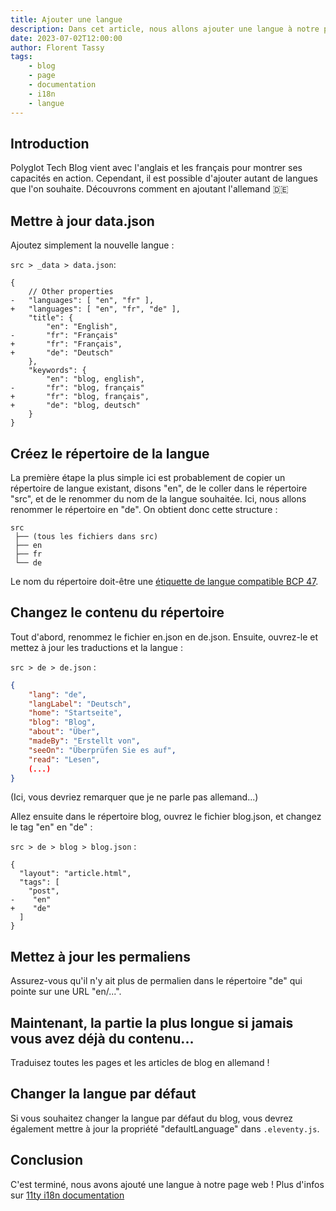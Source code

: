 ```yaml
---
title: Ajouter une langue
description: Dans cet article, nous allons ajouter une langue à notre projet.
date: 2023-07-02T12:00:00
author: Florent Tassy
tags: 
    - blog
    - page
    - documentation
    - i18n
    - langue
---
```


## Introduction

<div>Polyglot Tech Blog vient avec l'anglais et les français pour montrer ses capacités en action. Cependant, il est possible d'ajouter autant de langues que l'on souhaite. Découvrons comment en ajoutant l'allemand 🇩🇪</div>

## Mettre à jour data.json

Ajoutez simplement la nouvelle langue :   

`src > _data > data.json`:  

```diff-json
{
    // Other properties
-   "languages": [ "en", "fr" ],
+   "languages": [ "en", "fr", "de" ],
    "title": {
        "en": "English",
-       "fr": "Français"
+       "fr": "Français",
+       "de": "Deutsch"
    },
    "keywords": {
        "en": "blog, english",
-       "fr": "blog, français"
+       "fr": "blog, français",
+       "de": "blog, deutsch"
    }
}
```

## Créez le répertoire de la langue

La première étape la plus simple ici est probablement de copier un répertoire de langue existant, disons "en", de le coller dans le répertoire "src", et de le renommer du nom de la langue souhaitée. Ici, nous allons renommer le répertoire en "de". On obtient donc cette structure :  

```plain
src
 ├── (tous les fichiers dans src)
 ├── en
 ├── fr
 └── de
```

Le nom du répertoire doit-être une [étiquette de langue compatible BCP 47](https://fr.wikipedia.org/wiki/%C3%89tiquette_d%27identification_de_langues_IETF).

## Changez le contenu du répertoire

Tout d'abord, renommez le fichier en.json en de.json. Ensuite, ouvrez-le et mettez à jour les traductions et la langue :  

`src > de > de.json` :  

```json
{
    "lang": "de",
    "langLabel": "Deutsch",
    "home": "Startseite",
    "blog": "Blog",
    "about": "Über",
    "madeBy": "Erstellt von",
    "seeOn": "Überprüfen Sie es auf",
    "read": "Lesen",
    (...)
}
```
(Ici, vous devriez remarquer que je ne parle pas allemand...)

Allez ensuite dans le répertoire blog, ouvrez le fichier blog.json, et changez le tag "en" en "de" :  

`src > de > blog > blog.json` :  

```diff-json
{
  "layout": "article.html",
  "tags": [
    "post",
-    "en"
+    "de"
  ]
}
```

## Mettez à jour les permaliens

Assurez-vous qu'il n'y ait plus de permalien dans le répertoire "de" qui pointe sur une URL "en/...".

## Maintenant, la partie la plus longue si jamais vous avez déjà du contenu...  

Traduisez toutes les pages et les articles de blog en allemand !

## Changer la langue par défaut

Si vous souhaitez changer la langue par défaut du blog, vous devrez également mettre à jour la propriété "defaultLanguage" dans `.eleventy.js`.  

## Conclusion

C'est terminé, nous avons ajouté une langue à notre page web ! Plus d'infos sur [11ty i18n documentation](https://www.11ty.dev/docs/i18n/)